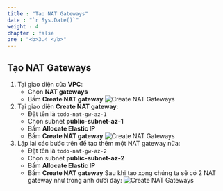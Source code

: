 ```yaml
---
title : "Tạo NAT Gateways"
date : "`r Sys.Date()`"
weight : 4
chapter : false
pre : "<b>3.4 </b>"
---
```

## Tạo NAT Gateways
1. Tại giao diện của **VPC**:
    - Chọn **NAT gateways**
    - Bấm **Create NAT gateway**
    ![Create NAT Gateways](../../../images/3-networking-security/vpc_create_natgw_1.png)
2. Tại giao diện **Create NAT gateway**:
    - Đặt tên là `todo-nat-gw-az-1`
    - Chọn subnet **public-subnet-az-1**
    - Bấm **Allocate Elastic IP**
    - Bấm **Create NAT gateway**
    ![Create NAT Gateways](../../../images/3-networking-security/vpc_create_natgw_2.png)
3. Lặp lại các bước trên để tạo thêm một NAT gateway nữa:
    - Đặt tên là `todo-nat-gw-az-2`
    - Chọn subnet **public-subnet-az-2**
    - Bấm **Allocate Elastic IP**
    - Bấm **Create NAT gateway**
    Sau khi tạo xong chúng ta sẽ có 2 NAT gateway như trong ảnh dưới đây:
    ![Create NAT Gateways](../../../images/3-networking-security/vpc_create_natgw_3.png)